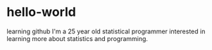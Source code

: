 # hello-world
learning github
I'm a 25 year old statistical programmer interested in learning more about statistics and programming. 
